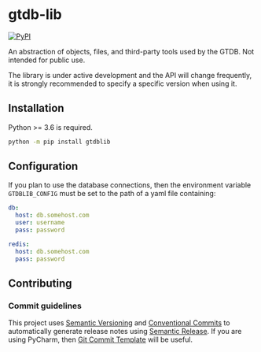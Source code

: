 # gtdb-lib

[![PyPI](https://img.shields.io/pypi/v/gtdblib.svg)](https://pypi.python.org/pypi/gtdblib)

An abstraction of objects, files, and third-party tools used by the GTDB. Not intended for public use.

The library is under active development and the API will change frequently, it is strongly recommended to 
specify a specific version when using it.


## Installation

Python >= 3.6 is required.

```bash
python -m pip install gtdblib
```

## Configuration

If you plan to use the database connections, then the environment variable `GTDBLIB_CONFIG` must be set to the path of a yaml file containing:

```yaml
db:
  host: db.somehost.com
  user: username
  pass: password

redis:
  host: db.somehost.com
  pass: password
```


## Contributing

### Commit guidelines
This project uses [Semantic Versioning](http://semver.org/) and [Conventional Commits](https://conventionalcommits.org/)
to automatically generate release notes using [Semantic Release](https://semantic-release.gitbook.io/semantic-release/).
If you are using PyCharm, then [Git Commit Template](https://plugins.jetbrains.com/plugin/9861-git-commit-template) will be useful.
